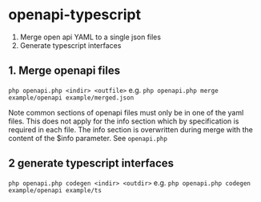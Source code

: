 # openapi-typescript
1. Merge open api YAML to a single json files
2. Generate typescript interfaces

## 1. Merge openapi files
`php openapi.php <indir> <outfile>`
e.g.
`php openapi.php merge example/openapi example/merged.json`

Note common sections of openapi files must only be in one of the yaml files. This does not apply for the info section which by specification is required in each file. The info section is overwritten during merge with the content of the $info parameter. See `openapi.php`

## 2 generate typescript interfaces
`php openapi.php codegen <indir> <outdir>`
e.g.
`php openapi.php codegen example/openapi example/ts`
